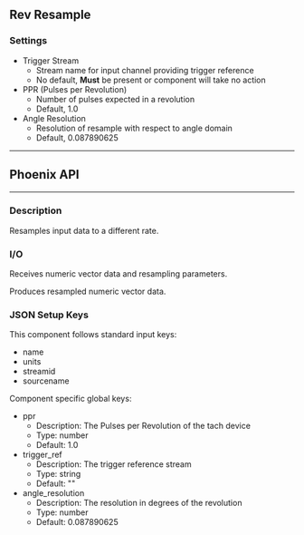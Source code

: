## Rev Resample
### Settings
- Trigger Stream
    - Stream name for input channel providing trigger reference
    - No default, **Must** be present or component will take no action
- PPR (Pulses per Revolution)
    - Number of pulses expected in a revolution
    - Default, 1.0
- Angle Resolution
    - Resolution of resample with respect to angle domain
    - Default, 0.087890625
___
## Phoenix API
___
### Description

Resamples input data to a different rate.

### I/O

Receives numeric vector data and resampling parameters.

Produces resampled numeric vector data.

### JSON Setup Keys

This component follows standard input keys:
- name
- units
- streamid
- sourcename

Component specific global keys:
- ppr
  - Description: The Pulses per Revolution of the tach device
  - Type: number
  - Default: 1.0
- trigger_ref
  - Description: The trigger reference stream
  - Type: string
  - Default: ""
- angle_resolution
  - Description: The resolution in degrees of the revolution
  - Type: number
  - Default: 0.087890625
